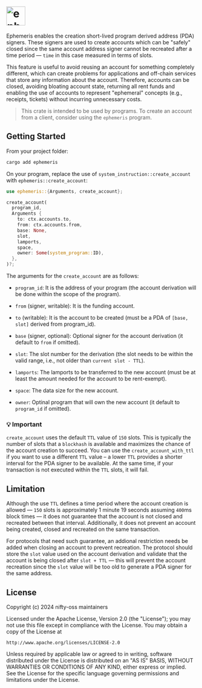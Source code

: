 # <img height="50" alt="ephemeris" src="https://github.com/user-attachments/assets/3c9283a8-b4ac-4ba3-bc54-7f089d126adf"/>

Ephemeris enables the creation short-lived program derived address (PDA) signers. These signers are used to create accounts which can be "safely" closed since the same account address signer cannot be recreated after a time period &mdash; `time` in this case measured in terms of slots.

This feature is useful to avoid reusing an account for something completely different, which can create problems for applications and off-chain services that store any information about the account. Therefore, accounts can be closed, avoiding bloating account state, returning all rent funds and enabling the use of accounts to represent "ephemeral" concepts (e.g., receipts, tickets) without incurring unnecessary costs.

> This crate is intended to be used by programs. To create an account from a client, consider using the `ephemeris` program.

## Getting Started

From your project folder:

```bash
cargo add ephemeris
```

On your program, replace the use of `system_instruction::create_account` with `ephemeris::create_account`:
```rust
use ephemeris::{Arguments, create_account};

create_account(
  program_id,
  Arguments {
    to: ctx.accounts.to,
    from: ctx.accounts.from,
    base: None,
    slot,
    lamports,
    space,
    owner: Some(system_program::ID),
  },
)?;
```
The arguments for the `create_account` are as follows:
* `program_id`:
   It is the address of your program (the account derivation will be done
   within the scope of the program).

* `from` (signer, writable):
  It is the funding account.

* `to` (writable):
  It is the account to be created (must be a PDA of `[base, slot]` derived from
  program_id).

* `base` (signer, optional):
  Optional signer for the account derivation (it default to `from` if omitted).

* `slot`:
  The slot number for the derivation (the slot needs to be within the valid range,
  i.e., not older than `current slot - TTL`).

* `lamports`:
  The lamports to be transferred to the new account (must be at least the amount
  needed for the account to be rent-exempt).

* `space`:
  The data size for the new account.

* `owner`:
  Optinal program that will own the new account (it default to `program_id` if
  omitted).

### 💡 Important

`create_account` uses the default `TTL` value of `150` slots. This is typically the number of slots that a `blockhash` is available and maximizes the chance of the account creation to succeed. You can use the `create_account_with_ttl` if you want to use a different `TTL` value – a lower `TTL` provides a shorter interval for the PDA signer to be available. At the same time, if your transaction is not executed within the `TTL` slots, it will fail.

## Limitation

Although the use `TTL` defines a time period where the account creation is allowed &mdash; `150` slots is approximately 1 minute 19 seconds assuming `400`ms block times &mdash; it does not guarantee that the account is not closed and recreated between that interval. Additionally, it does not prevent an account being created, closed and recreated on the same transaction.

For protocols that need such guarantee, an addional restriction needs be added when closing an account to prevent recreation. The protocol should store the `slot` value used on the account derivation and validate that the account is being closed after `slot + TTL` &mdash; this will prevent the account recreation since the `slot` value will be too old to generate a PDA signer for the same address.

## License

Copyright (c) 2024 nifty-oss maintainers

Licensed under the Apache License, Version 2.0 (the "License");
you may not use this file except in compliance with the License.
You may obtain a copy of the License at

    http://www.apache.org/licenses/LICENSE-2.0

Unless required by applicable law or agreed to in writing, software
distributed under the License is distributed on an "AS IS" BASIS,
WITHOUT WARRANTIES OR CONDITIONS OF ANY KIND, either express or implied.
See the License for the specific language governing permissions and
limitations under the License.
